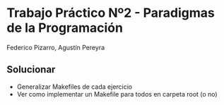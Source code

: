 # Trabajo Práctico Nº2 - Paradigmas de la Programación

Federico Pizarro, Agustín Pereyra

## Solucionar

- Generalizar Makefiles de cada ejercicio
- Ver como implementar un Makefile para todos en carpeta root (o no)